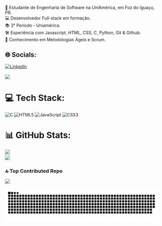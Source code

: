 <!-- # 💫 About Me: -->
🚀 Estudante de Engenharia de Software na UniAmérica, em Foz do Iguaçu, PR.<br>💻 Desenvolvedor Full-stack em formação.<br>📚 3° Período - Uniamérica.<br>🛠️ Experiência com Javascript, HTML, CSS, C, Python, Git & Github.<br>🔄 Conhecimento em Metodologias Ágeis e Scrum.


## 🌐 Socials:
[![LinkedIn](https://img.shields.io/badge/LinkedIn-%230077B5.svg?logo=linkedin&logoColor=white)](https://linkedin.com/in/juliane-da-costa-rodrigues) <br/> <br/> [![](https://visitcount.itsvg.in/api?id=juliane-dev0-0&icon=0&color=0)](https://visitcount.itsvg.in)

# 💻 Tech Stack:
![C](https://img.shields.io/badge/c-%2300599C.svg?style=flat-square&logo=c&logoColor=white) ![HTML5](https://img.shields.io/badge/html5-%23E34F26.svg?style=flat-square&logo=html5&logoColor=white) ![JavaScript](https://img.shields.io/badge/javascript-%23323330.svg?style=flat-square&logo=javascript&logoColor=%23F7DF1E) ![CSS3](https://img.shields.io/badge/css3-%231572B6.svg?style=flat-square&logo=css3&logoColor=white)
# 📊 GitHub Stats:
<!-- ![](https://github-readme-stats.vercel.app/api?username=juliane-dev0-0&theme=dracula&hide_border=false&include_all_commits=true&count_private=true)<br/> -->
![](https://github-readme-streak-stats.herokuapp.com/?user=juliane-dev0-0&theme=dracula&hide_border=false)<br/>
![](https://github-readme-stats.vercel.app/api/top-langs/?username=juliane-dev0-0&theme=dracula&hide_border=false&include_all_commits=true&count_private=true&layout=compact)



### 🔝 Top Contributed Repo
![](https://github-contributor-stats.vercel.app/api?username=juliane-dev0-0&limit=5&theme=dracula&combine_all_yearly_contributions=true)


<picture>
  <source media="(prefers-color-scheme: dark)" srcset="https://raw.githubusercontent.com/juliane-dev0-0/juliane-dev0-0/output/github-contribution-grid-snake-dark.svg">
  <source media="(prefers-color-scheme: light)" srcset="https://raw.githubusercontent.com/juliane-dev0-0/juliane-dev0-0/output/github-contribution-grid-snake.svg">
  <img alt="github contribution grid snake animation" src="https://raw.githubusercontent.com/juliane-dev0-0/juliane-dev0-0/output/github-contribution-grid-snake.svg">
</picture>
